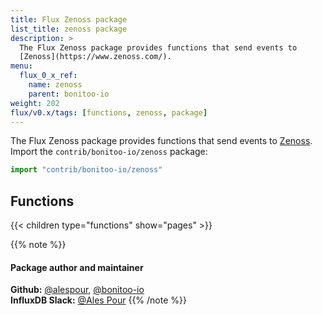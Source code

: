 ```yaml
---
title: Flux Zenoss package
list_title: zenoss package
description: >
  The Flux Zenoss package provides functions that send events to
  [Zenoss](https://www.zenoss.com/).
menu:
  flux_0_x_ref:
    name: zenoss
    parent: bonitoo-io
weight: 202
flux/v0.x/tags: [functions, zenoss, package]
---
```


The Flux Zenoss package provides functions that send events to
[Zenoss](https://www.zenoss.com/).
Import the `contrib/bonitoo-io/zenoss` package:

```js
import "contrib/bonitoo-io/zenoss"
```

## Functions

{{< children type="functions" show="pages" >}}

{{% note %}}
#### Package author and maintainer
**Github:** [@alespour](https://github.com/alespour), [@bonitoo-io](https://github.com/bonitoo-io)  
**InfluxDB Slack:** [@Ales Pour](https://influxdata.com/slack)
{{% /note %}}

